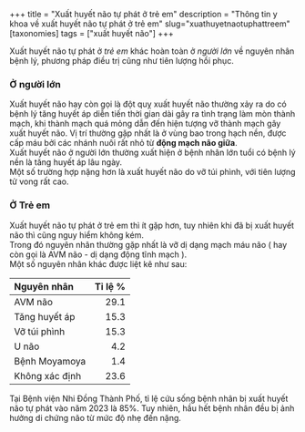 +++
title = "Xuất huyết não tự phát ở trẻ em" 
description = "Thông tin y khoa về xuất huyết não tự phát ở trẻ em"
slug="xuathuyetnaotuphattreem"
[taxonomies]
    tags = ["xuất huyết não"]
+++

Xuất huyết não tự phát ở *trẻ em* khác hoàn toàn ở *người lớn* về nguyên nhân bệnh lý, phương pháp điều trị cũng như tiên lượng hồi phục.
### Ở người lớn
Xuất huyết não hay còn gọi là đột quỵ xuất huyết não thường xảy ra do có bệnh lý tăng huyết áp diễn tiến thời gian dài gây ra tình trạng làm mòn thành mạch, khi thành mạch quá mỏng dẫn đến hiện tượng vỡ thành mạch gây xuất huyết não. Vị trí thường gặp nhất là ở vùng bao trong hạch nền, được cấp máu bởi các nhánh nuôi rất nhỏ từ **động mạch não giữa**.  
Xuất huyết não ở người lớn thường xuất hiện ở bệnh nhân lớn tuổi có bệnh lý nền là tăng huyết áp lâu ngày.  
Một số trường hợp nặng hơn là xuất huyết não do vỡ túi phình, với tiên lượng tử vong rất cao.  

### Ở Trẻ em
Xuất huyết não tự phát ở trẻ em thì ít gặp hơn, tuy nhiên khi đã bị xuất huyết não thì cũng nguy hiểm không kém.  
Trong đó nguyên nhân thường gặp nhất là vỡ dị dạng mạch máu não ( hay còn gọi là AVM não - dị dạng động tĩnh mạch ).  
Một số nguyên nhân khác được liệt kê như sau:

|Nguyên nhân| Tỉ lệ %|
|:-| -:|
|AVM não| 29.1|
|Tăng huyết áp| 15.3|
|Vỡ túi phình| 15.3|
|U não| 4.2|
|Bệnh Moyamoya| 1.4|
|Không xác định| 23.6|

Tại Bệnh viện Nhi Đồng Thành Phố, tỉ lệ cứu sống bệnh nhân bị xuất huyết não tự phát vào năm 2023 là 85%. Tuy nhiên, hầu hết bệnh nhân đều bị ảnh hưởng di chứng não từ mức độ nhẹ đến nặng.  
